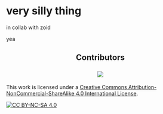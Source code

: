 # very silly thing
in collab with zoid

yea

<h2 align="center">
    Contributors<br><br>
    <a href="https://github.com/RazuProject/RazuProject.github.io/graphs/contributors">
        <img src="https://contrib.rocks/image?repo=JaegerwaldDev/VtubingThing" />
    </a>
</h2>

This work is licensed under a
[Creative Commons Attribution-NonCommercial-ShareAlike 4.0 International License][cc-by-nc-sa].

[![CC BY-NC-SA 4.0][cc-by-nc-sa-image]][cc-by-nc-sa]

[cc-by-nc-sa]: http://creativecommons.org/licenses/by-nc-sa/4.0/
[cc-by-nc-sa-image]: https://licensebuttons.net/l/by-nc-sa/4.0/88x31.png
